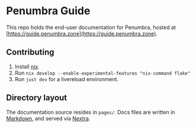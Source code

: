 # Penumbra Guide

This repo holds the end-user documentation for Penumbra, hosted at [https://guide.penumbra.zone](https://guide.penumbra.zone).

## Contributing

1. Install [nix](https://nixos.org/download/).
2. Run `nix develop --enable-experimental-features "nix-command flake"`
3. Run `just dev` for a livereload environment.

## Directory layout

The documentation source resides in `pages/`. Docs files are written in [Markdown](https://www.markdownguide.org/),
and served via [Nextra](https://nextra.site/).
